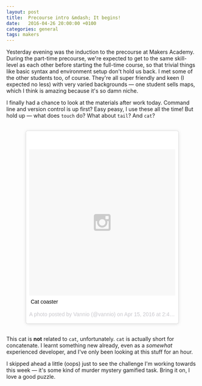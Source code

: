 ```yaml
---
layout: post
title:	Precourse intro &mdash; It begins!
date:   2016-04-26 20:00:00 +0100
categories: general
tags: makers
---
```


Yesterday evening was the induction to the precourse at Makers Academy. During the part-time precourse, we're expected to get to the same skill-level as each other before starting the full-time course, so that trivial things like basic syntax and environment setup don't hold us back. I met some of the other students too, of course. They're all super friendly and keen (I expected no less) with very varied backgrounds &mdash; one student sells maps, which I think is amazing because it's so damn niche.

I finally had a chance to look at the materials after work today. Command line and version control is up first? Easy peasy, I use these all the time! But hold up &mdash; what does `touch` do? What about `tail`? And `cat`?

<blockquote class="instagram-media" data-instgrm-captioned data-instgrm-version="6" style=" background:#FFF; border:0; border-radius:3px; box-shadow:0 0 1px 0 rgba(0,0,0,0.5),0 1px 10px 0 rgba(0,0,0,0.15); margin: 2rem auto; max-width:400px; padding:0; width:99.375%;"><div style="padding:8px;"> <div style=" background:#F8F8F8; line-height:0; margin-top:40px; padding:50.0% 0; text-align:center; width:100%;"> <div style=" background:url(data:image/png;base64,iVBORw0KGgoAAAANSUhEUgAAACwAAAAsCAMAAAApWqozAAAAGFBMVEUiIiI9PT0eHh4gIB4hIBkcHBwcHBwcHBydr+JQAAAACHRSTlMABA4YHyQsM5jtaMwAAADfSURBVDjL7ZVBEgMhCAQBAf//42xcNbpAqakcM0ftUmFAAIBE81IqBJdS3lS6zs3bIpB9WED3YYXFPmHRfT8sgyrCP1x8uEUxLMzNWElFOYCV6mHWWwMzdPEKHlhLw7NWJqkHc4uIZphavDzA2JPzUDsBZziNae2S6owH8xPmX8G7zzgKEOPUoYHvGz1TBCxMkd3kwNVbU0gKHkx+iZILf77IofhrY1nYFnB/lQPb79drWOyJVa/DAvg9B/rLB4cC+Nqgdz/TvBbBnr6GBReqn/nRmDgaQEej7WhonozjF+Y2I/fZou/qAAAAAElFTkSuQmCC); display:block; height:44px; margin:0 auto -44px; position:relative; top:-22px; width:44px;"></div></div> <p style=" margin:8px 0 0 0; padding:0 4px;"> <a href="https://www.instagram.com/p/BEPI6ivkkB7/" style=" color:#000; font-family:Arial,sans-serif; font-size:14px; font-style:normal; font-weight:normal; line-height:17px; text-decoration:none; word-wrap:break-word;" target="_blank">Cat coaster</a></p> <p style=" color:#c9c8cd; font-family:Arial,sans-serif; font-size:14px; line-height:17px; margin-bottom:0; margin-top:8px; overflow:hidden; padding:8px 0 7px; text-align:center; text-overflow:ellipsis; white-space:nowrap;">A photo posted by Vannio (@vannio) on <time style=" font-family:Arial,sans-serif; font-size:14px; line-height:17px;" datetime="2016-04-15T21:48:20+00:00">Apr 15, 2016 at 2:48pm PDT</time></p></div></blockquote>
<script async defer src="//platform.instagram.com/en_US/embeds.js"></script>

This cat is **not** related to `cat`, unfortunately. `cat` is actually short for concatenate. I learnt something new already, even as a *somewhat* experienced developer, and I've only been looking at this stuff for an hour.

I skipped ahead a little (oops) just to see the challenge I'm working towards this week &mdash; it's some kind of murder mystery gamified task. Bring it on, I love a good puzzle.
